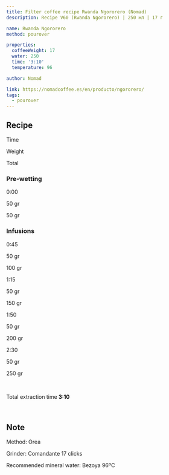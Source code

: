 ```yaml
---
title: Filter coffee recipe Rwanda Ngororero (Nomad)
description: Recipe V60 (Rwanda Ngororero) | 250 мл | 17 г

name: Rwanda Ngororero
method: pourover

properties:
  coffeeWeight: 17
  water: 250
  time: '3:10'
  temperature: 96

author: Nomad

link: https://nomadcoffee.es/en/producto/ngororero/
tags:
  - pourover
---
```


## Recipe


<div class="time-line">

Time

Weight

Total

</div>

### Pre-wetting

<div class="time-line">

0:00

50 gr

50 gr

</div>


### Infusions

<div class="time-line">

0:45

50 gr

100 gr

</div>

<div class="time-line">

1:15

50 gr

150 gr

</div>

<div class="time-line">

1:50

50 gr

200 gr

</div>

<div class="time-line">

2:30

50 gr

250 gr

</div>

<br>

Total extraction time  __3:10__

<br>
<div class="info-note">

## Note

Method: Orea

Grinder: Comandante 17 clicks

Recommended mineral water: Bezoya 96ºC
</div>


